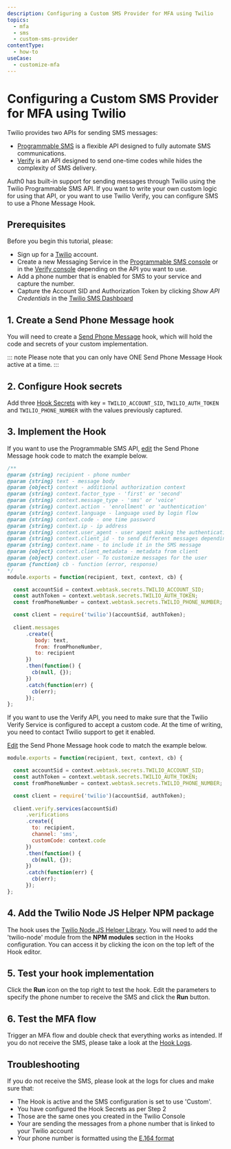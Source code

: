 ```yaml
---
description: Configuring a Custom SMS Provider for MFA using Twilio
topics:
  - mfa
  - sms
  - custom-sms-provider 
contentType:
  - how-to
useCase:
  - customize-mfa
---
```

# Configuring a Custom SMS Provider for MFA using Twilio

Twilio provides two APIs for sending SMS messages:

  - [Programmable SMS](https://www.twilio.com/sms) is a flexible API designed to fully automate SMS communications.
  - [Verify](https://www.twilio.com/verify) is an API designed to send one-time codes while hides the complexity of SMS delivery. 

Auth0 has built-in support for sending messages through Twilio using the Twilio Programmable SMS API. If you want to write your own custom logic for using that API, or you want to use Twilio Verify, you can configure SMS to use a Phone Message Hook.

## Prerequisites

Before you begin this tutorial, please:

* Sign up for a [Twilio](https://www.twilio.com/try-twilio) account.
* Create a new Messaging Service in the [Programmable SMS console](https://www.twilio.com/console/sms/services) or in the [Verify console](https://www.twilio.com/console/verify/services) depending on the API you want to use.
* Add a phone number that is enabled for SMS to your service and capture the number.
* Capture the Account SID and Authorization Token by clicking *Show API Credentials* in the [Twilio SMS Dashboard](https://www.twilio.com/console/sms/dashboard)

## 1. Create a Send Phone Message hook 

You will need to create a [Send Phone Message](/hooks/extensibility-points/send-phone-message) hook, which will hold the code and secrets of your custom implementation.

::: note
Please note that you can only have ONE Send Phone Message Hook active at a time.
:::

## 2. Configure Hook secrets

Add three [Hook Secrets](/hooks/secrets/create) with key = `TWILIO_ACCOUNT_SID`, `TWILIO_AUTH_TOKEN` and `TWILIO_PHONE_NUMBER` with the values previously captured.

## 3. Implement the Hook

If you want to use the Programmable SMS API, [edit](/hooks/update) the Send Phone Message hook code to match the example below.

```js
/**
@param {string} recipient - phone number
@param {string} text - message body
@param {object} context - additional authorization context
@param {string} context.factor_type - 'first' or 'second'
@param {string} context.message_type - 'sms' or 'voice'
@param {string} context.action - 'enrollment' or 'authentication'
@param {string} context.language - language used by login flow
@param {string} context.code - one time password
@param {string} context.ip - ip address
@param {string} context.user_agent - user agent making the authentication request
@param {string} context.client_id - to send different messages depending on the client id
@param {string} context.name - to include it in the SMS message
@param {object} context.client_metadata - metadata from client
@param {object} context.user - To customize messages for the user
@param {function} cb - function (error, response)
*/
module.exports = function(recipient, text, context, cb) {

  const accountSid = context.webtask.secrets.TWILIO_ACCOUNT_SID; 
  const authToken = context.webtask.secrets.TWILIO_AUTH_TOKEN; 
  const fromPhoneNumber = context.webtask.secrets.TWILIO_PHONE_NUMBER;

  const client = require('twilio')(accountSid, authToken); 
 
  client.messages 
      .create({ 
         body: text, 
         from: fromPhoneNumber,       
         to: recipient 
      }) 
      .then(function() {
        cb(null, {});
      }) 
      .catch(function(err) {
        cb(err);
      });
};

```

If you want to use the Verify API, you need to make sure that the Twilio Verify Service is configured to accept a custom code. At the time of writing, you need to contact Twilio support to get it enabled. 

[Edit](/hooks/update) the Send Phone Message hook code to match the example below.

```js
module.exports = function(recipient, text, context, cb) {

  const accountSid = context.webtask.secrets.TWILIO_ACCOUNT_SID; 
  const authToken = context.webtask.secrets.TWILIO_AUTH_TOKEN; 
  const fromPhoneNumber = context.webtask.secrets.TWILIO_PHONE_NUMBER;

  const client = require('twilio')(accountSid, authToken); 
 
  client.verify.services(accountSid)
      .verifications
      .create({
        to: recipient,
        channel: 'sms',
        customCode: context.code
      })
      .then(function() {
        cb(null, {});
      }) 
      .catch(function(err) {
        cb(err);
      });
};
```

## 4. Add the Twilio Node JS Helper NPM package

The hook uses the [Twilio Node.JS Helper Library](https://github.com/twilio/twilio-node). You will need to add the 'twilio-node' module from the **NPM modules** section in the Hooks configuration. You can access it by clicking the icon on the top left of the Hook editor.

## 5. Test your hook implementation

Click the **Run** icon on the top right to test the hook. Edit the parameters to specify the phone number to receive the SMS and click the **Run** button.

## 6. Test the MFA flow

Trigger an MFA flow and double check that everything works as intended. If you do not receive the SMS, please take a look at the [Hook Logs](/hooks/view-logs).

## Troubleshooting

If you do not receive the SMS, please look at the logs for clues and make sure that:

- The Hook is active and the SMS configuration is set to use 'Custom'.
- You have configured the Hook Secrets as per Step 2
- Those are the same ones you created in the Twilio Console
- Your are sending the messages from a phone number that is linked to your Twilio account
- Your phone number is formatted using the [E.164 format](https://en.wikipedia.org/wiki/E.164)
